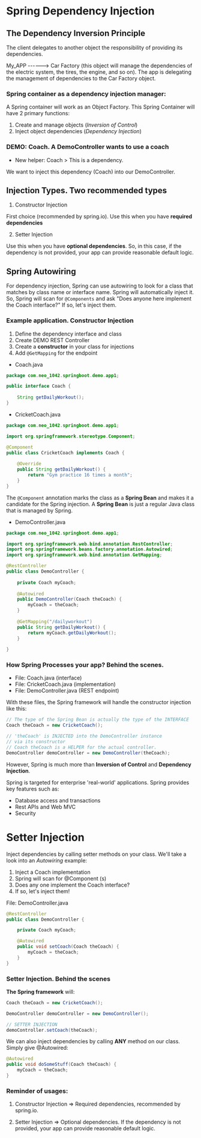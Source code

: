 # Spring Dependency Injection

## The Dependency Inversion Principle

The client delegates to another object the responsibility of providing its
dependencies. 

My_APP ------> Car Factory (this object will manage the dependencies of the
electric system, the tires, the engine, and so on). The app is delegating the
management of dependencies to the Car Factory object.

### Spring container as a dependency injection manager:

A Spring container will work as an Object Factory. This Spring Container will
have 2 primary functions:

1. Create and manage objects (_Inversion of Control_)
2. Inject object dependencies (_Dependency Injection_)

### DEMO: Coach. A DemoController wants to use a coach

- New helper: Coach > This is a dependency.

We want to inject this dependency (Coach) into our DemoController.

## Injection Types. Two recommended types

1. Constructor Injection

First choice (recommended by spring.io).
Use this when you have **required dependencies**

2. Setter Injection

Use this when you have **optional dependencies**. So, in this case, if the
dependency is not provided, your app can provide reasonable default logic.

## Spring Autowiring

For dependency injection, Spring can use autowiring to look for a class that
matches by class name or interface name. Spring will automatically inject it.
So, Spring will scan for ```@Components``` and ask "Does anyone here
implement the Coach interface?" If so, let's inject them.

### Example application. Constructor Injection

1. Define the dependency interface and class
2. Create DEMO REST Controller
3. Create a **constructor** in your class for injections
4. Add ```@GetMapping``` for the endpoint

+ Coach.java
```java
package com.neo_1042.springboot.demo.app1;

public interface Coach {
	
	String getDailyWorkout();
}
```

+ CricketCoach.java
```java
package com.neo_1042.springboot.demo.app1;

import org.springframework.stereotype.Component;

@Component
public class CricketCoach implements Coach {
	
	@Override
    public String getDailyWorkout() {
		return "Gym practice 16 times a month";
    }
}
```

The ```@Component``` annotation marks the class as a **Spring Bean** and makes
it a candidate for the Spring injection.
A **Spring Bean** is just a regular Java class that is managed by Spring.

+ DemoController.java
```java
package com.neo_1042.springboot.demo.app1;

import org.springframework.web.bind.annotation.RestController;
import org.springframework.beans.factory.annotation.Autowired;
import org.springframework.web.bind.annotation.GetMapping;

@RestController
public class DemoController {
	
	private Coach myCoach;
	
	@Autowired
    public DemoController(Coach theCoach) {
		myCoach = theCoach;
    }
	
	@GetMapping("/dailyworkout")
    public String getDailyWorkout() {
		return myCoach.getDailyWorkout();
    }
    
}
```

### How Spring Processes your app? Behind the scenes.

- File: Coach.java (interface)
- File: CricketCoach.java (implementation)
- File: DemoController.java (REST endpoint)

With these files, the Spring framework will handle the constructor
injection like this:

```java
// The type of the Spring Bean is actually the type of the INTERFACE
Coach theCoach = new CricketCoach();

// 'theCoach' is INJECTED into the DemoController instance
// via its constructor
// Coach theCoach is a HELPER for the actual controller.
DemoController demoController = new DemoController(theCoach);
```

However, Spring is much more than **Inversion of Control** and
**Dependency Injection**.

Spring is targeted for enterprise 'real-world' applications.
Spring provides key features such as:

- Database access and transactions
- Rest APIs and Web MVC
- Security

# Setter Injection

Inject dependencies by calling setter methods on your class.
We'll take a look into an _Autowiring_ example:

1. Inject a Coach implementation
2. Spring will scan for @Component (s)
3. Does any one implement the Coach interface?
4. If so, let's inject them!

File: DemoController.java
```java
@RestController
public class DemoController {

	private Coach myCoach;

	@Autowired
	public void setCoach(Coach theCoach) {
		myCoach = theCoach;
	}
}
```

### Setter Injection. Behind the scenes

**The Spring framework** will:

```java
Coach theCoach = new CricketCoach();

DemoController demoController = new DemoController();

// SETTER INJECTION
demoController.setCoach(theCoach);
```

We can also inject dependencies by calling **ANY** method on our
class. Simply give @Autowired:

```java
@Autowired
public void doSomeStuff(Coach theCoach) {
	myCoach = theCoach;
}
```

### Reminder of usages:

1. Constructor Injection => Required dependencies, recommended by
spring.io.

2. Setter Injection => Optional dependencies.
If the dependency is not provided, your app can provide reasonable
default logic.